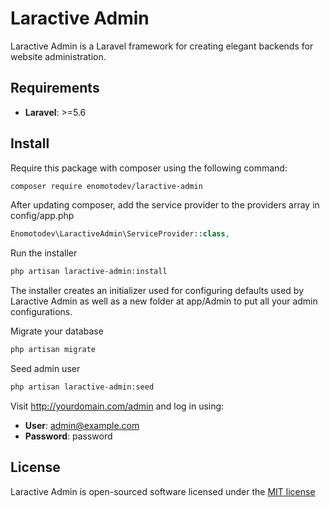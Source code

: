 # Laractive Admin

Laractive Admin is a Laravel framework for
creating elegant backends for website administration.

## Requirements

- **Laravel**: >=5.6

## Install

Require this package with composer using the following command:

```bash
composer require enomotodev/laractive-admin
```

After updating composer, add the service provider to the providers array in config/app.php

```php
Enomotodev\LaractiveAdmin\ServiceProvider::class,
```

Run the installer

```bash
php artisan laractive-admin:install
```

The installer creates an initializer used for configuring defaults used by Laractive Admin as well as a new folder at app/Admin to put all your admin configurations.

Migrate your database

```bash
php artisan migrate
```

Seed admin user

```bash
php artisan laractive-admin:seed
```

Visit http://yourdomain.com/admin and log in using:

- **User**: admin@example.com
- **Password**: password

## License

Laractive Admin is open-sourced software licensed under the [MIT license](http://opensource.org/licenses/MIT)
